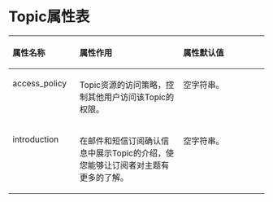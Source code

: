# Topic属性表<a name="ZH-CN_TOPIC_0038403195"></a>

<a name="table13529670144050"></a>
<table><thead align="left"><tr id="row56391866144050"><th class="cellrowborder" valign="top" width="26.19%" id="mcps1.1.4.1.1"><p id="p39045854144050"><a name="p39045854144050"></a><a name="p39045854144050"></a>属性名称</p>
</th>
<th class="cellrowborder" valign="top" width="40.48%" id="mcps1.1.4.1.2"><p id="p8597644144050"><a name="p8597644144050"></a><a name="p8597644144050"></a>属性作用</p>
</th>
<th class="cellrowborder" valign="top" width="33.33%" id="mcps1.1.4.1.3"><p id="p25320574144050"><a name="p25320574144050"></a><a name="p25320574144050"></a>属性默认值</p>
</th>
</tr>
</thead>
<tbody><tr id="row26558581144050"><td class="cellrowborder" valign="top" width="26.19%" headers="mcps1.1.4.1.1 "><p id="p3761416144050"><a name="p3761416144050"></a><a name="p3761416144050"></a>access_policy</p>
</td>
<td class="cellrowborder" valign="top" width="40.48%" headers="mcps1.1.4.1.2 "><p id="p36239317144050"><a name="p36239317144050"></a><a name="p36239317144050"></a>Topic资源的访问策略，控制其他用户访问该Topic的权限。</p>
</td>
<td class="cellrowborder" valign="top" width="33.33%" headers="mcps1.1.4.1.3 "><p id="p49703554144050"><a name="p49703554144050"></a><a name="p49703554144050"></a>空字符串。</p>
</td>
</tr>
<tr id="row33669816174231"><td class="cellrowborder" valign="top" width="26.19%" headers="mcps1.1.4.1.1 "><p id="p50642438174234"><a name="p50642438174234"></a><a name="p50642438174234"></a>introduction</p>
</td>
<td class="cellrowborder" valign="top" width="40.48%" headers="mcps1.1.4.1.2 "><p id="p8396805174234"><a name="p8396805174234"></a><a name="p8396805174234"></a>在邮件和短信订阅确认信息中展示Topic的介绍，使您能够让订阅者对主题有更多的了解。</p>
</td>
<td class="cellrowborder" valign="top" width="33.33%" headers="mcps1.1.4.1.3 "><p id="p9052629174234"><a name="p9052629174234"></a><a name="p9052629174234"></a>空字符串。</p>
</td>
</tr>
</tbody>
</table>

